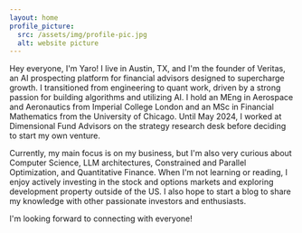 ```yaml
---
layout: home
profile_picture:
  src: /assets/img/profile-pic.jpg
  alt: website picture
---
```


<p>
  Hey everyone, I'm Yaro! I live in Austin, TX, and I'm the founder of Veritas, an AI prospecting platform for financial advisors designed to supercharge growth. I transitioned from engineering to quant work, driven by a strong passion for building algorithms and utilizing AI. I hold an MEng in Aerospace and Aeronautics from Imperial College London and an MSc in Financial Mathematics from the University of Chicago. Until May 2024, I worked at Dimensional Fund Advisors on the strategy research desk before deciding to start my own venture.

  Currently, my main focus is on my business, but I'm also very curious about Computer Science, LLM architectures, Constrained and Parallel Optimization, and Quantitative Finance. When I'm not learning or reading, I enjoy actively investing in the stock and options markets and exploring development property outside of the US. I also hope to start a blog to share my knowledge with other passionate investors and enthusiasts.

  I'm looking forward to connecting with everyone!
</p>